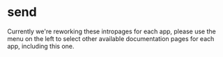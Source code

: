 # send

Currently we're reworking these intropages for each app, please use the menu on the left to select other available documentation pages for each app, including this one.
